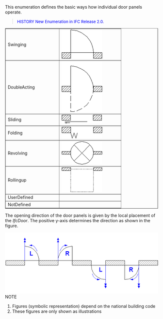 ﻿This enumeration defines the basic ways how individual door panels operate.

> <font color="#0000FF" size="-1">HISTORY New Enumeration in IFC
		Release 2.0.</font>

<table border="1" cellpadding="2" cellspacing="2"> 
		<tr> 
		  <td width="162">Swinging</td> 
		  <td width="189"><img src="figures/ifcdoorpaneloperationenum-fig01.gif" width="134" height="96" border="0"></td> 
		</tr> 
		<tr> 
		  <td width="162">DoubleActing</td> 
		  <td width="189"><img src="figures/ifcdoorpaneloperationenum-fig02.gif" width="134" height="167" border="0"></td> 
		</tr> 
		<tr> 
		  <td width="162">Sliding</td> 
		  <td width="189"><img src="figures/ifcdoorpaneloperationenum-fig03.gif" width="134" height="30" border="0"></td> 
		</tr> 
		<tr> 
		  <td width="162">Folding</td> 
		  <td width="189"><img src="figures/ifcdoorpaneloperationenum-fig04.gif" width="134" height="39" border="0"></td> 
		</tr> 
		<tr> 
		  <td width="162">Revolving</td> 
		  <td width="189"><img src="figures/ifcdoorpaneloperationenum-fig05.gif" width="134" height="77" border="0"></td> 
		</tr> 
		<tr> 
		  <td width="162">Rollingup</td> 
		  <td width="189"><img src="figures/ifcdoorpaneloperationenum-fig06.gif" width="134" height="82" border="0"></td> 
		</tr> 
		<tr> 
		  <td width="162">UserDefined</td> 
		  <td width="189">&nbsp;</td> 
		</tr> 
		<tr> 
		  <td width="162">NotDefined</td> 
		  <td width="189">&nbsp;</td> 
		</tr> 
	 </table>

The opening direction of the door panels is given by the local placement of the _IfcDoor_. The positive y-axis determines the direction as shown in the figure.

![panel direction](../../../../../../figures/ifcdoorpaneloperationenum-fig07.gif)NOTE

1. Figures (symbolic representation) depend on the national building code
2. These figures are only shown as illustrations